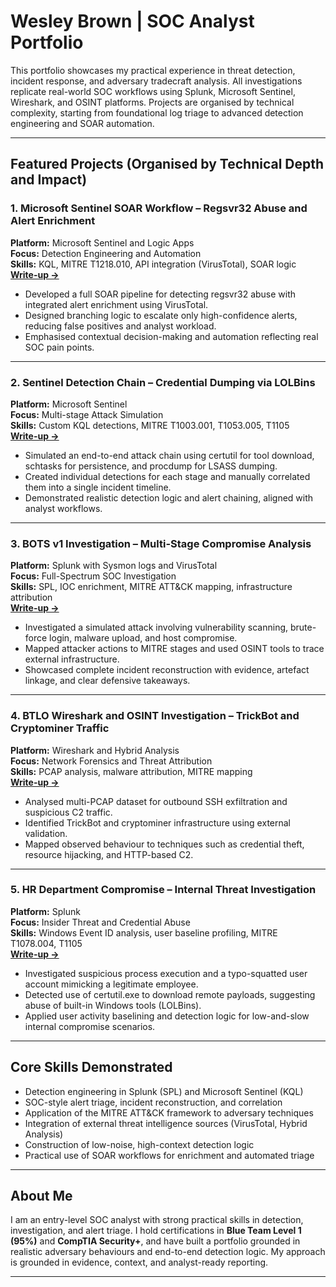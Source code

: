 # Wesley Brown | SOC Analyst Portfolio

This portfolio showcases my practical experience in threat detection, incident response, and adversary tradecraft analysis. All investigations replicate real-world SOC workflows using Splunk, Microsoft Sentinel, Wireshark, and OSINT platforms. Projects are organised by technical complexity, starting from foundational log triage to advanced detection engineering and SOAR automation.

---

## Featured Projects (Organised by Technical Depth and Impact)

### 1. Microsoft Sentinel SOAR Workflow – Regsvr32 Abuse and Alert Enrichment
**Platform:** Microsoft Sentinel and Logic Apps  
**Focus:** Detection Engineering and Automation  
**Skills:** KQL, MITRE T1218.010, API integration (VirusTotal), SOAR logic  
**[Write-up →](sentinel__detection_projects/day4_regsvr32_soar/README.md)**

- Developed a full SOAR pipeline for detecting regsvr32 abuse with integrated alert enrichment using VirusTotal.
- Designed branching logic to escalate only high-confidence alerts, reducing false positives and analyst workload.
- Emphasised contextual decision-making and automation reflecting real SOC pain points.

---

### 2. Sentinel Detection Chain – Credential Dumping via LOLBins
**Platform:** Microsoft Sentinel  
**Focus:** Multi-stage Attack Simulation  
**Skills:** Custom KQL detections, MITRE T1003.001, T1053.005, T1105  
**[Write-up →](sentinel__detection_projects/day3_attack_chain/README.md)**

- Simulated an end-to-end attack chain using certutil for tool download, schtasks for persistence, and procdump for LSASS dumping.
- Created individual detections for each stage and manually correlated them into a single incident timeline.
- Demonstrated realistic detection logic and alert chaining, aligned with analyst workflows.

---

### 3. BOTS v1 Investigation – Multi-Stage Compromise Analysis
**Platform:** Splunk with Sysmon logs and VirusTotal  
**Focus:** Full-Spectrum SOC Investigation  
**Skills:** SPL, IOC enrichment, MITRE ATT&CK mapping, infrastructure attribution  
**[Write-up →](splunk_investigations/botsv1_investigation/botsv1_compromise_analysis.md)**

- Investigated a simulated attack involving vulnerability scanning, brute-force login, malware upload, and host compromise.
- Mapped attacker actions to MITRE stages and used OSINT tools to trace external infrastructure.
- Showcased complete incident reconstruction with evidence, artefact linkage, and clear defensive takeaways.

---

### 4. BTLO Wireshark and OSINT Investigation – TrickBot and Cryptominer Traffic
**Platform:** Wireshark and Hybrid Analysis  
**Focus:** Network Forensics and Threat Attribution  
**Skills:** PCAP analysis, malware attribution, MITRE mapping  
**[Write-up →](network_investigations/btlo_wireshark_piggy_challenge.md)**

- Analysed multi-PCAP dataset for outbound SSH exfiltration and suspicious C2 traffic.
- Identified TrickBot and cryptominer infrastructure using external validation.
- Mapped observed behaviour to techniques such as credential theft, resource hijacking, and HTTP-based C2.

---

### 5. HR Department Compromise – Internal Threat Investigation
**Platform:** Splunk  
**Focus:** Insider Threat and Credential Abuse  
**Skills:** Windows Event ID analysis, user baseline profiling, MITRE T1078.004, T1105  
**[Write-up →](splunk_investigations/thm_hr_department_compromised.md)**

- Investigated suspicious process execution and a typo-squatted user account mimicking a legitimate employee.
- Detected use of certutil.exe to download remote payloads, suggesting abuse of built-in Windows tools (LOLBins).
- Applied user activity baselining and detection logic for low-and-slow internal compromise scenarios.

---

## Core Skills Demonstrated

- Detection engineering in Splunk (SPL) and Microsoft Sentinel (KQL)
- SOC-style alert triage, incident reconstruction, and correlation
- Application of the MITRE ATT&CK framework to adversary techniques
- Integration of external threat intelligence sources (VirusTotal, Hybrid Analysis)
- Construction of low-noise, high-context detection logic
- Practical use of SOAR workflows for enrichment and automated triage

---

## About Me

I am an entry-level SOC analyst with strong practical skills in detection, investigation, and alert triage. I hold certifications in **Blue Team Level 1 (95%)** and **CompTIA Security+**, and have built a portfolio grounded in realistic adversary behaviours and end-to-end detection logic. My approach is grounded in evidence, context, and analyst-ready reporting.


---

